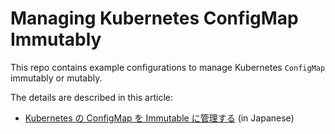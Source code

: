 # Managing Kubernetes ConfigMap Immutably

This repo contains example configurations to manage Kubernetes `ConfigMap` immutably or mutably.

The details are described in this article:

* [Kubernetes の ConfigMap を Immutable に管理する](https://blog.yuyat.jp/post/kubernetes-immutable-configmap/) (in Japanese)
